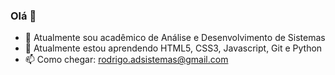 ###  Olá 👋

- 🔭 Atualmente sou acadêmico de Análise e Desenvolvimento de Sistemas
- 🌱 Atualmente estou aprendendo HTML5, CSS3, Javascript, Git e Python
- 📫 Como chegar: rodrigo.adsistemas@gmail.com




